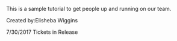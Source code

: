  This is a sample tutorial to get people up and running on our team. 


Created by:Elisheba Wiggins

7/30/2017
Tickets in Release

